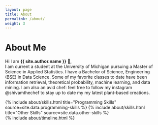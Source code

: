 ```yaml
---
layout: page
title: About
permalink: /about/
weight: 3
---
```


# **About Me**

Hi I am **{{ site.author.name }}** :wave:,<br>
I am current a student at the University of Michigan pursuing a Master of Science in Applied Statistics. I have a Bachelor of Science, Engineering (BSE) in Data Science. Some of my favorite classes to date have been information retrieval, theoretical probability, machine learning, and data mining. I am also an avid chef: feel free to follow my instagram @shivamthechef to stay up to date my my latest plant-based creations. 

<div class="row">
{% include about/skills.html title="Programming Skills" source=site.data.programming-skills %}
{% include about/skills.html title="Other Skills" source=site.data.other-skills %}
</div>

<div class="row">
{% include about/timeline.html %}
</div>